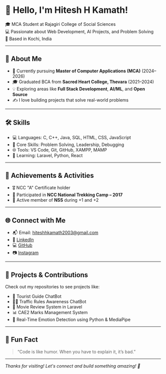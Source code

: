 # 👋 Hello, I'm Hitesh H Kamath!

🎓 MCA Student at Rajagiri College of Social Sciences  
💻 Passionate about Web Development, AI Projects, and Problem Solving  
📍 Based in Kochi, India

---

## 🚀 About Me

- 🔭 Currently pursuing **Master of Computer Applications (MCA)** (2024–2026)
- 🎓 Graduated BCA from **Sacred Heart College, Thevara** (2021–2024)
- 💡 Exploring areas like **Full Stack Development**, **AI/ML**, and **Open Source**
- ✍️ I love building projects that solve real-world problems

---

## 🛠️ Skills

- 💻 Languages: C, C++, Java, SQL, HTML, CSS, JavaScript  
- 🧠 Core Skills: Problem Solving, Leadership, Debugging  
- 🌐 Tools: VS Code, Git, GitHub, XAMPP, MAMP  
- 🧩 Learning: Laravel, Python, React

---

## 🎯 Achievements & Activities

- 🎖️ NCC "A" Certificate holder  
- 🥾 Participated in **NCC National Trekking Camp – 2017**  
- 🤝 Active member of **NSS** during +1 and +2

---

## 🌐 Connect with Me

- 📬 Email: hiteshhkamath2003@gmail.com  
- 🔗 [LinkedIn](https://www.linkedin.com/in/hitesh-h-kamath-2ba8a9286/)  
- 💻 [GitHub](https://github.com/hiteshkamath)
- 📷 [Instagram](https://www.instagram.com/hitesh.kamath/)

---

## 📁 Projects & Contributions

Check out my repositories to see projects like:

- 🎒 Tourist Guide ChatBot  
- 👮‍♂️ Traffic Rules Awareness ChatBot  
- 🎥 Movie Review System in Laravel  
- 📊 CAE2 Marks Management System  
- 💬 Real-Time Emotion Detection using Python & MediaPipe

---

## 📌 Fun Fact

> “Code is like humor. When you have to explain it, it’s bad.”

---

_Thanks for visiting! Let's connect and build something amazing! 🚀_
